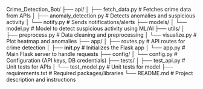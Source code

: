 Crime_Detection_Bot/
├── api/
│   ├── fetch_data.py          # Fetches crime data from APIs
│   ├── anomaly_detection.py   # Detects anomalies and suspicious activity
│   └── notify.py              # Sends notifications/alerts
├── models/
│   └── model.py               # Model to detect suspicious activity using ML/AI
├── utils/
│   ├── preprocess.py          # Data cleaning and preprocessing
│   └── visualize.py           # Plot heatmap and anomalies
├── app/
│   ├── routes.py              # API routes for crime detection
│   ├── __init__.py            # Initializes the Flask app
│   └── app.py                 # Main Flask server to handle requests
├── config/
│   └── config.py              # Configuration (API keys, DB credentials)
├── tests/
│   ├── test_api.py            # Unit tests for APIs
│   └── test_model.py          # Unit tests for model
├── requirements.txt           # Required packages/libraries
└── README.md                  # Project description and instructions
